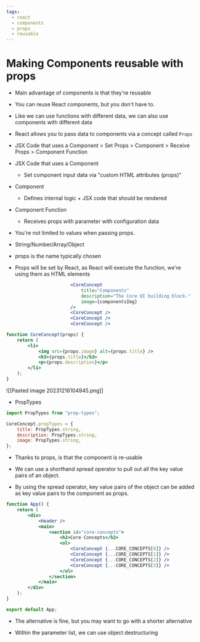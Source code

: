 ```yaml
---
tags:
  - react
  - components
  - props
  - reusable
---
```

# Making Components reusable with props

* Main advantage of components is that they're reusable
* You can reuse React components, but you don't have to.

* Like we can use functions with different data, we can also use components with different data


* React allows you to pass data to components via a concept called `Props`

* JSX Code that uses a Component > Set Props > Component > Receive Props > Component Function

* JSX Code that uses a Component
	* Set component input data via "custom HTML attributes (props)"
* Component
	* Defines internal logic + JSX code that should be rendered
* Component Function
	* Receives props with parameter with configuration data


* You're not limited to values when passing props.
* String/Number/Array/Object
* props is the name typically chosen
* Props will be set by React, as React will execute the function, we're using them as HTML elements


```jsx
						<CoreConcept
							title="Components"
							description="The Core UI building block."
							image={componentsImg}
						/>
						<CoreConcept />
						<CoreConcept />
						<CoreConcept />
```

```jsx
function CoreConcept(props) {
	return (
		<li>
			<img src={props.image} alt={props.title} />
			<h3>{props.title}</h3>
			<p>{props.description}</p>
		</li>
	);
}
```

![[Pasted image 20231216104945.png]]

* PropTypes

```jsx
import PropTypes from "prop-types";

CoreConcept.propTypes = {
	title: PropTypes.string,
	description: PropTypes.string,
	image: PropTypes.string,
};


```

* Thanks to props, is that the component is re-usable

* We can use a shorthand spread operator to pull out all the key value pairs of an object.
* By using the spread operator, key value pairs of the object can be added as key value pairs to the component as props.

```jsx
function App() {
	return (
		<div>
			<Header />
			<main>
				<section id="core-concepts">
					<h2>Core Concepts</h2>
					<ul>
						<CoreConcept {...CORE_CONCEPTS[0]} />
						<CoreConcept {...CORE_CONCEPTS[1]} />
						<CoreConcept {...CORE_CONCEPTS[2]} />
						<CoreConcept {...CORE_CONCEPTS[3]} />
					</ul>
				</section>
			</main>
		</div>
	);
}

export default App;
```

* The alternative is fine, but you may want to go with a shorter alternative

* Within the parameter list, we can use object destructuring 
